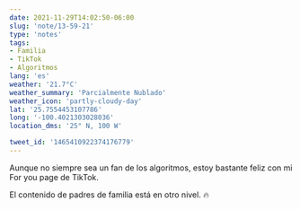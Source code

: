 ```yaml
---
date: 2021-11-29T14:02:50-06:00
slug: 'note/13-59-21'
type: 'notes'
tags:
- Familia
- TikTok
- Algoritmos
lang: 'es'
weather: '21.7°C'
weather_summary: 'Parcialmente Nublado'
weather_icon: 'partly-cloudy-day'
lat: '25.7554453107786'
long: '-100.4021303028036'
location_dms: '25° N, 100 W'

tweet_id: '1465410922374176779'
---
```

Aunque no siempre sea un fan de los algoritmos, estoy bastante feliz con mi For you page de TikTok.

El contenido de padres de familia está en otro nivel. 🔥